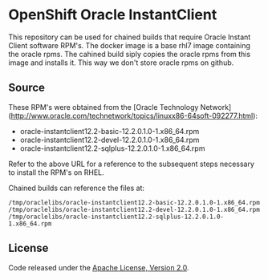 # OpenShift Oracle InstantClient #

This repository can be used for chained builds that require Oracle Instant Client software RPM's.
The docker image is a base rhl7 image containing the oracle rpms.
The cahined build siply copies the oracle rpms from this image and installs it. 
This way we don't store oracle rpms on github. 


## Source ##

These RPM's were obtained from the [Oracle Technology Network] (http://www.oracle.com/technetwork/topics/linuxx86-64soft-092277.html):
 - oracle-instantclient12.2-basic-12.2.0.1.0-1.x86_64.rpm
 - oracle-instantclient12.2-devel-12.2.0.1.0-1.x86_64.rpm
 - oracle-instantclient12.2-sqlplus-12.2.0.1.0-1.x86_64.rpm

Refer to the above URL for a reference to the subsequent steps necessary to install the RPM's on RHEL.

Chained builds can reference the files at:
```
/tmp/oraclelibs/oracle-instantclient12.2-basic-12.2.0.1.0-1.x86_64.rpm
/tmp/oraclelibs/oracle-instantclient12.2-devel-12.2.0.1.0-1.x86_64.rpm
/tmp/oraclelibs/oracle-instantclient12.2-sqlplus-12.2.0.1.0-1.x86_64.rpm
```

## License

Code released under the [Apache License, Version 2.0](https://www.apache.org/licenses/LICENSE-2.0).

